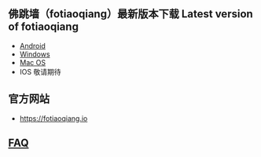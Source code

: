 
## 佛跳墙（fotiaoqiang）最新版本下载 Latest version of fotiaoqiang</a>
- <a href="https://github.com/getfotiaoqiang/download/releases/download/V2.5.0/fotiaoqiang-v2.5.0-1.apk"> Android </a>
- <a href="https://github.com/getfotiaoqiang/download/releases/download/V2.5.0/fotiaoqiang-2.5.0-1-Setup.exe"> Windows </a>
- <a href="https://github.com/getfotiaoqiang/download/releases/download/V2.5.0/v250-1_fotiaoqiang_darwin_amd64_install.dmg"> Mac OS </a>
- IOS 敬请期待

## 官方网站
- https://fotiaoqiang.io


## <a href="https://github.com/getfotiaoqiang/fotiaoqiang/wiki/FAQ">FAQ</a>
